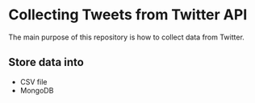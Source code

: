 # Collecting Tweets from Twitter API
The main purpose of this repository is how to collect data from Twitter.


## Store data into
- CSV file
- MongoDB
